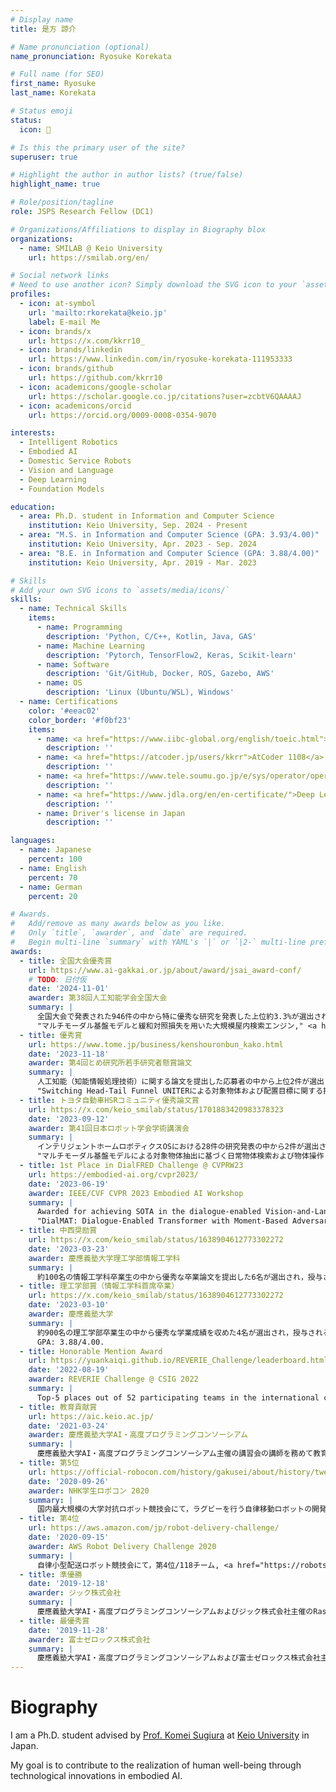 ```yaml
---
# Display name
title: 是方 諒介

# Name pronunciation (optional)
name_pronunciation: Ryosuke Korekata

# Full name (for SEO)
first_name: Ryosuke
last_name: Korekata

# Status emoji
status:
  icon: 🤖

# Is this the primary user of the site?
superuser: true

# Highlight the author in author lists? (true/false)
highlight_name: true

# Role/position/tagline
role: JSPS Research Fellow (DC1)

# Organizations/Affiliations to display in Biography blox
organizations:
  - name: SMILAB @ Keio University
    url: https://smilab.org/en/

# Social network links
# Need to use another icon? Simply download the SVG icon to your `assets/media/icons/` folder.
profiles:
  - icon: at-symbol
    url: 'mailto:rkorekata@keio.jp'
    label: E-mail Me
  - icon: brands/x
    url: https://x.com/kkrr10_
  - icon: brands/linkedin
    url: https://www.linkedin.com/in/ryosuke-korekata-111953333
  - icon: brands/github
    url: https://github.com/kkrr10
  - icon: academicons/google-scholar
    url: https://scholar.google.co.jp/citations?user=zcbtV6QAAAAJ
  - icon: academicons/orcid
    url: https://orcid.org/0009-0008-0354-9070

interests:
  - Intelligent Robotics
  - Embodied AI
  - Domestic Service Robots
  - Vision and Language
  - Deep Learning
  - Foundation Models

education:
  - area: Ph.D. student in Information and Computer Science
    institution: Keio University, Sep. 2024 - Present
  - area: "M.S. in Information and Computer Science (GPA: 3.93/4.00)"
    institution: Keio University, Apr. 2023 - Sep. 2024
  - area: "B.E. in Information and Computer Science (GPA: 3.88/4.00)"
    institution: Keio University, Apr. 2019 - Mar. 2023

# Skills
# Add your own SVG icons to `assets/media/icons/`
skills:
  - name: Technical Skills
    items:
      - name: Programming
        description: 'Python, C/C++, Kotlin, Java, GAS'
      - name: Machine Learning
        description: 'Pytorch, TensorFlow2, Keras, Scikit-learn'
      - name: Software
        description: 'Git/GitHub, Docker, ROS, Gazebo, AWS'
      - name: OS
        description: 'Linux (Ubuntu/WSL), Windows'
  - name: Certifications
    color: '#eeac02'
    color_border: '#f0bf23'
    items:
      - name: <a href="https://www.iibc-global.org/english/toeic.html">TOEIC 800</a>
        description: ''
      - name: <a href="https://atcoder.jp/users/kkrr">AtCoder 1108</a>
        description: ''
      - name: <a href="https://www.tele.soumu.go.jp/e/sys/operator/operat/">Amateur First-Class Radio Operator</a>
        description: ''
      - name: <a href="https://www.jdla.org/en/en-certificate/">Deep Learning for GENERAL</a>
        description: ''
      - name: Driver's license in Japan
        description: ''

languages:
  - name: Japanese
    percent: 100
  - name: English
    percent: 70
  - name: German
    percent: 20

# Awards.
#   Add/remove as many awards below as you like.
#   Only `title`, `awarder`, and `date` are required.
#   Begin multi-line `summary` with YAML's `|` or `|2-` multi-line prefix and indent 2 spaces below.
awards:
  - title: 全国大会優秀賞
    url: https://www.ai-gakkai.or.jp/about/award/jsai_award-conf/
    # TODO: 日付仮
    date: '2024-11-01'
    awarder: 第38回人工知能学会全国大会
    summary: |
      全国大会で発表された946件の中から特に優秀な研究を発表した上位約3.3%が選出され，授与される．
      "マルチモーダル基盤モデルと緩和対照損失を用いた大規模屋内検索エンジン," <a href="https://www.jstage.jst.go.jp/article/pjsai/JSAI2024/0/JSAI2024_3O5OS16c04/_pdf">pdf</a>, <a href="https://speakerdeck.com/keio_smilab/jsai24-large-scale-indoor-search-engine-with-multimodal-foundation-models-and-relaxing-contrastive-loss">slide</a>.
  - title: 優秀賞
    url: https://www.tome.jp/business/kenshouronbun_kako.html
    date: '2023-11-18'
    awarder: 第4回とめ研究所若手研究者懸賞論文
    summary: |
      人工知能（知能情報処理技術）に関する論文を提出した応募者の中から上位2件が選出され，授与される．
      "Switching Head-Tail Funnel UNITERによる対象物体および配置目標に関する指示文理解と物体操作," <a href="https://www.tome.jp/business/%E6%98%AF%E6%96%B9%E8%AB%92%E4%BB%8B_%E8%AB%96%E6%96%87.pdf">pdf</a>.
  - title: トヨタ自動車HSRコミュニティ優秀論文賞
    url: https://x.com/keio_smilab/status/1701883420983378323
    date: '2023-09-12'
    awarder: 第41回日本ロボット学会学術講演会
    summary: |
      インテリジェントホームロボティクスOSにおける28件の研究発表の中から2件が選出され，授与される．
      "マルチモーダル基盤モデルによる対象物体抽出に基づく日常物体検索および物体操作," <a href="https://smilab.org/pdf/2023/2023-09-19T13:48:11+09:00_Shunya_Nagashima.pdf">pdf</a>, <a href="https://speakerdeck.com/keio_smilab/rsj23-everyday-object-search-and-manipulation-based-on-target-object-extraction-using-multimodal-foundation-models">slide</a>.
  - title: 1st Place in DialFRED Challenge @ CVPRW23
    url: https://embodied-ai.org/cvpr2023/
    date: '2023-06-19'
    awarder: IEEE/CVF CVPR 2023 Embodied AI Workshop
    summary: |
      Awarded for achieving SOTA in the dialogue-enabled Vision-and-Language Navigation competition.
      "DialMAT: Dialogue-Enabled Transformer with Moment-Based Adversarial Training," <a href="https://embodied-ai.org/papers/2023/23.pdf">pdf</a>, <a href="https://github.com/keio-smilab23/DialMAT">code</a>, <a href="uploads/kaneda_cvprw23_dialmat/slide.pdf">slide</a>, <a href="uploads/kaneda_cvprw23_dialmat/poster.pdf">poster</a>.
  - title: 中西奨励賞
    url: https://x.com/keio_smilab/status/1638904612773302272
    date: '2023-03-23'
    awarder: 慶應義塾大学理工学部情報工学科
    summary: |
      約100名の情報工学科卒業生の中から優秀な卒業論文を提出した6名が選出され，授与される．
  - title: 理工学部賞（情報工学科首席卒業）
    url: https://x.com/keio_smilab/status/1638904612773302272
    date: '2023-03-10'
    awarder: 慶應義塾大学
    summary: |
      約900名の理工学部卒業生の中から優秀な学業成績を収めた4名が選出され，授与される．
      GPA: 3.88/4.00.
  - title: Honorable Mention Award
    url: https://yuankaiqi.github.io/REVERIE_Challenge/leaderboard.html
    date: '2022-08-19'
    awarder: REVERIE Challenge @ CSIG 2022
    summary: |
      Top-5 places out of 52 participating teams in the international competition on Vision-and-Language Navigation were awarded. <a href="https://www.ics.keio.ac.jp/awards/%E6%9D%89%E6%B5%A6%E5%AD%94%E6%98%8E%E7%A0%94m2%E7%A5%9E%E5%8E%9F%E5%90%9B%E3%83%BB%E5%90%89%E7%94%B0%E5%90%9B%EF%BC%8Cm1%E5%85%BC%E7%94%B0%E5%90%9B%EF%BC%8Cb4%E5%B0%8F%E6%A7%BB%E5%90%9B%E3%83%BB/">link</a>.
  - title: 教育貢献賞
    url: https://aic.keio.ac.jp/
    date: '2021-03-24'
    awarder: 慶應義塾大学AI・高度プログラミングコンソーシアム
    summary: |
      慶應義塾大学AI・高度プログラミングコンソーシアム主催の講習会の講師を務めて教育活動に大きく貢献し，授与される．
  - title: 第5位
    url: https://official-robocon.com/history/gakusei/about/history/twentynine/
    date: '2020-09-26'
    awarder: NHK学生ロボコン 2020
    summary: |
      国内最大規模の大学対抗ロボット競技会にて，ラグビーを行う自律移動ロボットの開発に携わり第5位/24チーム, <a href="https://keiorogiken.wordpress.com/2020/09/27/nhk%e5%ad%a6%e7%94%9f%e3%83%ad%e3%83%9c%e3%82%b3%e3%83%b32020%e3%81%a7%e6%8a%95%e7%a5%a85%e4%bd%8d%e3%82%92%e9%a0%82%e3%81%8d%e3%81%be%e3%81%97%e3%81%9f%ef%bc%81/">blog</a>, <a href="https://youtube.com/watch?v=fSff3bWeQ1U">video1</a>, <a href="https://www.youtube.com/watch?v=riISw292mY8">video2</a>, <a href="https://www.youtube.com/watch?v=x35i-Pcxkqs">video3</a>.
  - title: 第4位
    url: https://aws.amazon.com/jp/robot-delivery-challenge/
    date: '2020-09-15'
    awarder: AWS Robot Delivery Challenge 2020
    summary: |
      自律小型配送ロボット競技会にて，第4位/118チーム, <a href="https://robotstart.info/2020/09/11/aws-robot-delivery-challenge-0915.html">interview</a>, <a href="https://www.youtube.com/watch?v=wjuNznYEFNg&t=1112s">video (semi-final)</a>, <a href="https://www.youtube.com/watch?v=Tvhe4P3MiTU&t=1174s">video (final)</a>, <a href="https://keiorogiken.wordpress.com/2020/09/15/aws-robot-delivery-challenge%E6%9C%AC%E6%88%A6%E3%81%AB%E5%87%BA%E5%A0%B4%E3%81%97%E3%80%81%E6%B1%BA%E5%8B%9D%E3%81%AB%E9%80%B2%E5%87%BA%E3%81%97%E3%81%BE%E3%81%97%E3%81%9F%EF%BC%81/">blog</a>, <a href="https://www.slideshare.net/FumiyaOnishi/aws-robot-delivery-challenge-report-keio-team-240334899">slide</a>.
  - title: 準優勝
    date: '2019-12-18'
    awarder: ジック株式会社
    summary: |
      慶應義塾大学AI・高度プログラミングコンソーシアムおよびジック株式会社主催のRaspberry Piを用いた画像処理コンテストにて準優勝し，授与される．
  - title: 最優秀賞
    date: '2019-11-28'
    awarder: 富士ゼロックス株式会社
    summary: |
      慶應義塾大学AI・高度プログラミングコンソーシアムおよび富士ゼロックス株式会社主催のAI実装コンテストシステム開発の部にて優勝し，授与される．
---
```


# Biography

I am a Ph.D. student advised by [Prof. Komei Sugiura](https://komeisugiura.jp/index_en.html) at [Keio University](https://www.keio.ac.jp/en/) in Japan.

My goal is to contribute to the realization of human well-being through technological innovations in embodied AI.
